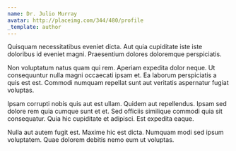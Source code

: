 ```yaml
---
name: Dr. Julio Murray
avatar: http://placeimg.com/344/480/profile
_template: author
---
```

Quisquam necessitatibus eveniet dicta. Aut quia cupiditate iste iste doloribus id eveniet magni. Praesentium dolores doloremque perspiciatis.
  
Non voluptatum natus quam qui rem. Aperiam expedita dolor neque. Ut consequuntur nulla magni occaecati ipsam et. Ea laborum perspiciatis a quis est est. Commodi numquam repellat sunt aut veritatis aspernatur fugiat voluptas.
  
Ipsam corrupti nobis quis aut est ullam. Quidem aut repellendus. Ipsam sed dolore rem quia cumque sunt et et. Sed officiis similique commodi quia sit consequatur. Quia hic cupiditate et adipisci. Est expedita eaque.
  
Nulla aut autem fugit est. Maxime hic est dicta. Numquam modi sed ipsum voluptatem. Quae dolorem debitis nemo eum ut voluptas.
